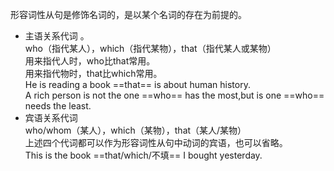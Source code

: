 形容词性从句是修饰名词的，是以某个名词的存在为前提的。  
- 主语关系代词 。  
who（指代某人），which（指代某物），that（指代某人或某物）  
用来指代人时，who比that常用。  
用来指代物时，that比which常用。  
He is reading a book ==that== is about human history.  
A rich person is not the one ==who== has the most,but is one ==who== needs the least.
- 宾语关系代词  
who/whom（某人），which（某物），that（某人/某物）  
上述四个代词都可以作为形容词性从句中动词的宾语，也可以省略。  
This is the book ==that/which/不填== I bought yesterday.